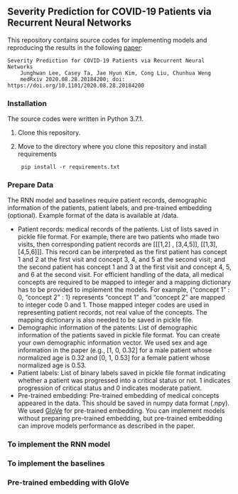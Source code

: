 ## Severity Prediction for COVID-19 Patients via Recurrent Neural Networks

This repository contains source codes for implementing models and reproducing the results in the following [paper](https://www.medrxiv.org/content/10.1101/2020.08.28.20184200v1):

    Severity Prediction for COVID-19 Patients via Recurrent Neural Networks
        Junghwan Lee, Casey Ta, Jae Hyun Kim, Cong Liu, Chunhua Weng
        medRxiv 2020.08.28.20184200; doi: https://doi.org/10.1101/2020.08.28.20184200

### Installation
The source codes were written in Python 3.7.1.
1. Clone this repository.
2. Move to the directory where you clone this repository and install requirements

        pip install -r requirements.txt

### Prepare Data
The RNN model and baselines require patient records, demographic information of the patients, patient labels, and pre-trained embedding (optional). Example format of the data is available at /data.
* Patient records: medical records of the patients. List of lists saved in pickle file format. For example, there are two patients who made two visits, then corresponding patient records are [[[1,2] , [3,4,5]], [[1,3], [4,5,6]]]. This record can be interpreted as the first patient has concept 1 and 2 at the first visit and concept 3, 4, and 5 at the second visit; and the second patient has concept 1 and 3 at the first visit and concept 4, 5, and 6 at the second visit. For efficient handling of the data, all medical concepts are required to be mapped to integer and a mapping dictionary has to be provided to implement the models. For example, {“concept 1” : 0, “concept 2” : 1} represents “concept 1” and “concept 2” are mapped to integer code 0 and 1. Those mapped integer codes are used in representing patient records, not real value of the concepts. The mapping dictionary is also needed to be saved in pickle file.
* Demographic information of the patents: List of demographic information of the patients saved in pickle file format. You can create your own demographic information vector. We used sex and age information in the paper (e.g., [1, 0, 0.32] for a male patient whose normalized age is 0.32 and [0, 1, 0.53] for a female patient whose normalized age is 0.53.
* Patient labels: List of binary labels saved in pickle file format indicating whether a patient was progressed into a critical status or not. 1 indicates progression of critical status and 0 indicates moderate patient.
* Pre-trained embedding: Pre-trained embedding of medical concepts appeared in the data. This should be saved in numpy data format (.npy). We used [GloVe](https://nlp.stanford.edu/pubs/glove.pdf) for pre-trained embedding. You can implement models without preparing pre-trained embedding, but pre-trained embedding can improve models performance as described in the paper.

### To implement the RNN model

### To implement the baselines

### Pre-trained embedding with GloVe
